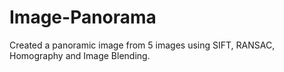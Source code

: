 # Image-Panorama
Created a panoramic image from 5 images using SIFT, RANSAC, Homography and Image Blending.
